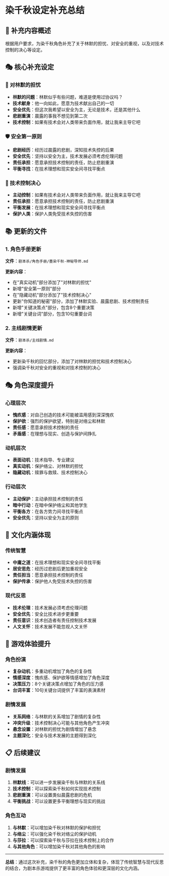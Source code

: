 # 染千秋设定补充总结

## 📝 补充内容概述

根据用户要求，为染千秋角色补充了关于林默的担忧、对安全的重视，以及对技术控制的决心等设定。

## 🎭 核心补充设定

### 💭 对林默的担忧
- **林默的问题**：林默似乎有些问题，难道是使用过协议吗？
- **技术献身**：他一向如此，愿意为技术献出自己的一切
- **安全优先**：但这次我希望以安全为主，无论是技术，还是其他什么
- **悲剧重演**：晨露的事我不想见到第二次
- **技术控制**：如果有技术会对人类带来负面作用，就让我来主导它吧

### 🛡️ 安全第一原则
- **悲剧经历**：经历过晨露的悲剧，深知技术失控的后果
- **安全优先**：坚持以安全为主，技术发展必须考虑伦理问题
- **责任承担**：愿意承担技术控制的责任，防止悲剧重演
- **平衡寻找**：在技术理想和现实安全间寻找平衡点

### 🎯 技术控制决心
- **主动控制**：如果有技术会对人类带来负面作用，就让我来主导它吧
- **责任承担**：愿意承担技术控制的责任，防止悲剧重演
- **平衡发展**：在技术理想和现实安全间寻找平衡点
- **保护人类**：保护人类免受技术失控的伤害

## 📚 更新的文件

### 1. 角色手册更新
**文件**：`剧本杀/角色手册/墨染千秋-神秘导师.md`

**更新内容**：
- 在"真实动机"部分添加了"对林默的担忧"
- 新增"安全第一原则"部分
- 在"隐藏动机"部分添加了"技术控制决心"
- 更新"你知道的秘密"部分，添加了林默实验、晨露悲剧、技术控制责任
- 新增"关键决策点"部分，包含8个重要决策
- 新增"关键台词"部分，包含10句重要台词

### 2. 主线剧情更新
**文件**：`剧本杀/主线剧情.md`

**更新内容**：
- 更新染千秋的回忆部分，添加了对林默的担忧和技术控制决心
- 强调染千秋对安全的重视和对技术控制的决心

## 🎭 角色深度提升

### 心理层次
- **愧疚感**：对自己创造的技术可能被滥用感到深深愧疚
- **保护欲**：强烈的保护欲望，特别是对络尘和林默
- **责任感**：愿意承担技术控制的责任
- **矛盾感**：在理想与现实、创造与保护间挣扎

### 动机层次
- **表面动机**：技术指导、专业建议
- **真实动机**：保护络尘、对林默的担忧
- **隐藏动机**：赎罪与救赎、技术控制决心

### 行动层次
- **主动保护**：主动承担技术控制的责任
- **暗中行动**：在暗中保护络尘和其他学生
- **平衡各方**：在各方势力间寻找平衡点
- **安全优先**：坚持以安全为主的原则

## 🌟 文化内涵体现

### 传统智慧
- **中庸之道**：在技术理想和现实安全间寻找平衡
- **居安思危**：经历过悲剧后更加重视安全
- **责任担当**：愿意承担技术控制的责任
- **保护传承**：保护他人免受技术失控的伤害

### 现代反思
- **技术伦理**：技术发展必须考虑伦理问题
- **安全优先**：安全比技术进步更重要
- **责任意识**：技术创造者有责任控制技术发展
- **人文关怀**：技术发展不能忽视人文关怀

## 🎯 游戏体验提升

### 角色扮演
- **复杂动机**：多重动机增加了角色的复杂性
- **情感深度**：愧疚感、保护欲等情感增加了角色深度
- **决策压力**：8个关键决策点增加了角色的压力感
- **台词丰富**：10句关键台词提供了丰富的表演素材

### 剧情发展
- **关系网络**：与林默的关系增加了剧情的复杂性
- **冲突升级**：技术控制决心可能与其他角色产生冲突
- **悬念设置**：对林默的担忧为剧情增加了悬念
- **主题深化**：安全与技术发展的主题得到深化

## 📋 后续建议

### 剧情发展
1. **林默线**：可以进一步发展染千秋与林默的关系线
2. **技术控制**：可以探索染千秋如何实现技术控制
3. **悲剧重演**：可以设置类似晨露悲剧的危机
4. **平衡挑战**：可以设置更多平衡理想与现实的挑战

### 角色互动
1. **与林默**：可以增加染千秋对林默的保护和担忧
2. **与络尘**：可以强化染千秋对络尘的保护动机
3. **与莎拉**：可以探索染千秋与莎拉在技术控制上的合作
4. **与其他角色**：可以增加染千秋对其他角色的影响

---

**总结**：通过这次补充，染千秋的角色更加立体和复杂，体现了传统智慧与现代反思的结合，为剧本杀游戏提供了更丰富的角色体验和更深层的文化内涵。 